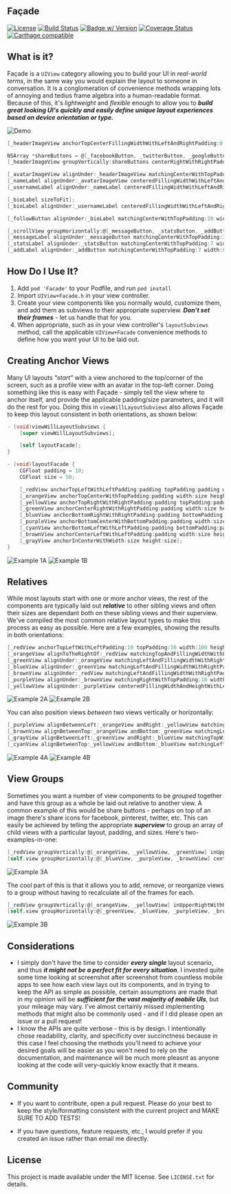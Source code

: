 ## Façade

[![License](https://img.shields.io/cocoapods/l/Facade.svg)](http://doge.mit-license.org) [![Build Status](https://img.shields.io/travis/mamaral/Facade.svg)](https://travis-ci.org/mamaral/Facade/) [![Badge w/ Version](https://img.shields.io/cocoapods/v/Facade.svg)](https://img.shields.io/cocoapods/v/Facade.svg) [![Coverage Status](https://coveralls.io/repos/mamaral/Facade/badge.svg?branch=master)](https://coveralls.io/r/mamaral/Facade?branch=master) [![Carthage compatible](https://img.shields.io/badge/Carthage-compatible-4BC51D.svg?style=flat)](https://github.com/Carthage/Carthage)

## What is it?

Façade is a `UIView` category allowing you to build your UI in *real-world terms*, in the same way you would explain the layout to someone in conversation. It is a conglomeration of convenience methods wrapping lots of annoying and tedius frame algebra into a human-readable format. Because of this, it's *lightweight* and *flexible* enough to allow you to ***build great looking UI's quickly and easily define unique layout experiences based on device orientation or type.***

![Demo](screenshots/demo.png)

```objective-c
[_headerImageView anchorTopCenterFillingWidthWithLeftAndRightPadding:0 topPadding:0 height:250];

NSArray *shareButtons = @[_facebookButton, _twitterButton, _googleButton, _pinterestButton];
[_headerImageView groupVertically:shareButtons centerRightWithRightPadding:7 spacing:7 width:45 height:45];

[_avatarImageView alignUnder:_headerImageView matchingCenterWithTopPadding:-50 width:100 height:100];
[_nameLabel alignUnder:_avatarImageView centeredFillingWidthWithLeftAndRightPadding:7 topPadding:14 height:28];
[_usernameLabel alignUnder:_nameLabel centeredFillingWidthWithLeftAndRightPadding:7 topPadding:2 height:19];

[_bioLabel sizeToFit];
[_bioLabel alignUnder:_usernameLabel centeredFillingWidthWithLeftAndRightPadding:15 topPadding:10 height:CGRectGetHeight(_bioLabel.frame)];

[_followButton alignUnder:_bioLabel matchingCenterWithTopPadding:20 width:250 height:44];

[_scrollView groupHorizontally:@[_messageButton, _statsButton, _addButton] centeredUnderView:_followButton topPadding:30 spacing:40 width:60 height:60];
[_messageLabel alignUnder:_messageButton matchingCenterWithTopPadding:7 width:80 height:13];
[_statsLabel alignUnder:_statsButton matchingCenterWithTopPadding:7 width:80 height:13];
[_addLabel alignUnder:_addButton matchingCenterWithTopPadding:7 width:80 height:13];
```

## How Do I Use It?

1. Add `pod 'Facade'` to your Podfile, and run `pod install`
2. Import `UIView+Facade.h` in your view controller.
3. Create your view components like you normally would, customize them, and add them as subviews to their appropriate superview. ***Don't set their frames*** - let us handle that for you.
2. When appropriate, such as in your view controller's `layoutSubviews` method, call the applicable `UIView+Facade` convenience methods to define how you want your UI to be laid out.

## Creating Anchor Views

Many UI layouts *"start"* with a view anchored to the top/corner of the screen, such as a profile view with an avatar in the top-left corner. Doing something like this is easy with Façade - simply tell the view where to anchor itself, and provide the applicable padding/size parameters, and it will do the rest for you. Doing this in `viewWillLayoutSubviews` also allows Façade to keep this layout consistent in both orientations, as shown below:


```objective-c
- (void)viewWillLayoutSubviews {
    [super viewWillLayoutSubviews];

    [self layoutFacade];
}

- (void)layoutFacade {
    CGFloat padding = 10;
    CGFloat size = 50;

    [_redView anchorTopLeftWithLeftPadding:padding topPadding:padding width:size height:size];
    [_orangeView anchorTopCenterWithTopPadding:padding width:size height:size];
    [_yellowView anchorTopRightWithRightPadding:padding topPadding:padding width:size height:size];
    [_greenView anchorCenterRightWithRightPadding:padding width:size height:size];
    [_blueView anchorBottomRightWithRightPadding:padding bottomPadding:padding width:size height:size];
    [_purpleView anchorBottomCenterWithBottomPadding:padding width:size height:size];
    [_cyanView anchorBottomLeftWithLeftPadding:padding bottomPadding:padding width:size height:size];
    [_brownView anchorCenterLeftWithLeftPadding:padding width:size height:size];
    [_grayView anchorInCenterWithWidth:size height:size];
}
```

![Example 1A](screenshots/1a.png)
![Example 1B](screenshots/1b.png)

## Relatives

While most layouts start with one or more anchor views, the rest of the components are typically laid out ***relative*** to other sibling views and often their sizes are dependant both on these sibling views and their superview. We've compiled the most common relative layout types to make this process as easy as possible. Here are a few examples, showing the results in both orientations:

```objective-c
[_redView anchorTopLeftWithLeftPadding:10 topPadding:10 width:100 height:100];
[_orangeView alignToTheRightOf:_redView matchingTopAndFillingWidthWithLeftAndRightPadding:10 height:20];
[_greenView alignUnder:_orangeView matchingLeftAndFillingWidthWithRightPadding:10 topPadding:5 height:20];
[_blueView alignUnder:_greenView matchingLeftAndFillingWidthWithRightPadding:10 topPadding:5 height:50];
[_brownView alignUnder:_redView matchingLeftAndFillingWidthWithRightPadding:10 topPadding:10 height:30];
[_purpleView alignUnder:_brownView matchingRightWithTopPadding:10 width:100 height:40];
[_yellowView alignUnder:_purpleView centeredFillingWidthAndHeightWithLeftAndRightPadding:10 topAndBottomPadding:10];
```

![Example 2A](screenshots/2a.png)
![Example 2B](screenshots/2b.png)

You can also position views *between* two views vertically or horizontally:

```objective-c
[_purpleView alignBetweenLeft:_orangeView andRight:_yellowView matchingTopWithLeftAndRightPadding:10 height:50];
[_brownView alignBetweenTop:_orangeView andBottom:_greenView matchingLeftWithTopAndBottomPadding:10 width:50];
[_grayView alignBetweenLeft:_greenView andRight:_blueView matchingTopWithLeftAndRightPadding:10 height:50];
[_cyanView alignBetweenTop:_yellowView andBottom:_blueView matchingLeftWithTopAndBottomPadding:10 width:50];
```

![Example 4A](screenshots/4a.png)
![Example 4B](screenshots/4b.png)

## View Groups

Sometimes you want a number of view components to be *grouped* together and have this group as a whole be laid out relative to another view. A common example of this would be share buttons - perhaps on top of an image there's share icons for facebook, pinterest, twitter, etc. This can easily be achieved by telling the appropriate ***superview*** to group an array of child views with a particular layout, padding, and sizes. Here's two-examples-in-one:

```objective-c
[_redView groupVertically:@[_orangeView, _yellowView, _greenView] inUpperRightWithRightPadding:10 topPadding:10 spacing:10 width:50 height:50];
[self.view groupHorizontally:@[_blueView, _purpleView, _brownView] centeredUnderView:_redView topPadding:10 spacing:10 width:50 height:50];
```

![Example 3A](screenshots/3a.png)

The cool part of this is that it allows you to add, remove, or reorganize views to a group without having to recalculate all of the frames for each.

```objective-c
[_redView groupVertically:@[_orangeView, _yellowView] inUpperRightWithRightPadding:10 top:10 spacing:10 width:50 height:50];
[self.view groupHorizontally:@[_greenView, _blueView, _purpleView, _brownView, _blackView] centeredUnderView:_redView topPadding:10 spacing:10 width:50 height:50];
```

![Example 3B](screenshots/3b.png)

## Considerations

- I simply don't have the time to consider ***every single*** layout scenario, and thus ***it might not be a perfect fit for every situation***. I invested quite some time looking at screenshot after screenshot from countless mobile apps to see how each view lays out its components, and in trying to keep the API as simple as possible, certain assumptions are made that in my opinion will be ***sufficient for the vast majority of mobile UIs***, but your mileage may vary. I've almost certainly missed implementing methods that might also be commonly used - and if I did please open an issue or a pull request!
- I know the APIs are quite verbose - this is by design. I intentionally chose readability, clarity, and specificity over succinctness because in this case I feel choosing the methods you'll need to achieve your desired goals will be easier as you won't need to rely on the documentation, and maintenance will be much more pleasnt as anyone looking at the code will very-quickly know exactly that it means.

## Community

- If you want to contribute, open a pull request. Please do your best to keep the style/formatting consistent with the current project and MAKE SURE TO ADD TESTS!

- If you have questions, feature requests, etc., I would prefer if you created an issue rather than email me directly.


## License

This project is made available under the MIT license. See `LICENSE.txt` for details.
